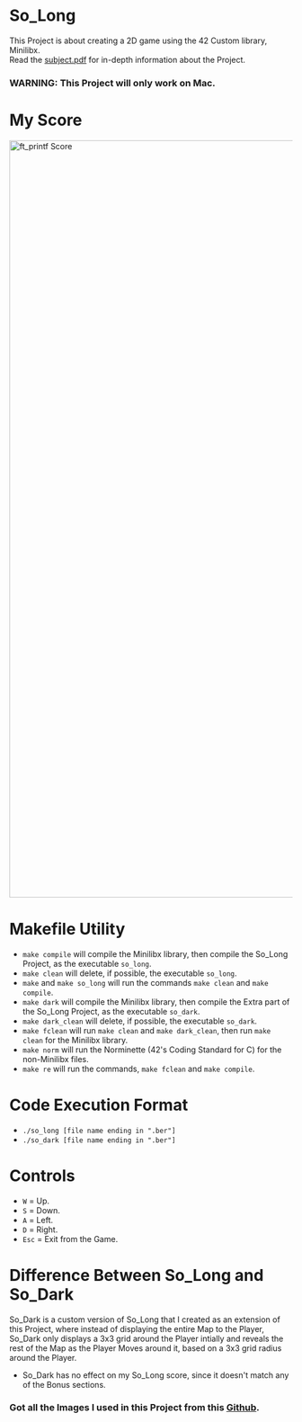 # So_Long
This Project is about creating a 2D game using the 42 Custom library, Minilibx.  
Read the [subject.pdf](https://github.com/Tempest989/So_Long/blob/main/en.subject.pdf) for in-depth information about the Project.
### **WARNING: This Project will only work on Mac.**
# My Score
<img width="1347" alt="ft_printf Score" src="https://user-images.githubusercontent.com/55472613/178435046-1fe9b18c-df8b-40bd-ac35-78aa37d0553d.png">

# Makefile Utility
- `make compile` will compile the Minilibx library, then compile the So_Long Project, as the executable `so_long`.
- `make clean` will delete, if possible, the executable `so_long`.
- `make` and `make so_long` will run the commands `make clean` and `make compile`.
- `make dark` will compile the Minilibx library, then compile the Extra part of the So_Long Project, as the executable `so_dark`.
- `make dark_clean` will delete, if possible, the executable `so_dark`.
- `make fclean` will run `make clean` and `make dark_clean`, then run `make clean` for the Minilibx library.
- `make norm` will run the Norminette (42's Coding Standard for C) for the non-Minilibx files.
- `make re` will run the commands, `make fclean` and `make compile`.
# Code Execution Format
- `./so_long [file name ending in ".ber"]`
- `./so_dark [file name ending in ".ber"]`
# Controls
- `W` = Up.
- `S` = Down.
- `A` = Left.
- `D` = Right.
- `Esc` = Exit from the Game.
# Difference Between So_Long and So_Dark
So_Dark is a custom version of So_Long that I created as an extension of this Project, where instead of displaying the entire Map to the Player, So_Dark only displays a 3x3 grid around the Player intially and reveals the rest of the Map as the Player Moves around it, based on a 3x3 grid radius around the Player.
- So_Dark has no effect on my So_Long score, since it doesn't match any of the Bonus sections.
### Got all the Images I used in this Project from this [Github](https://github.com/pasqualerossi/So_Long).

